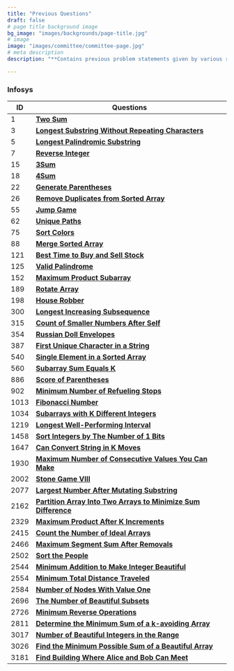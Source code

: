 ```yaml
---
title: "Previous Questions"
draft: false
# page title background image
bg_image: "images/backgrounds/page-title.jpg"
# image
image: "images/committee/committee-page.jpg"
# meta description
description: "**Contains previous problem statements given by various recruitors during their selection process.**"

---
```

### Infosys

| ID   | Questions                                                                                                                                                       |
|------|-------------------------------------------------------------------------------------------------------------------------------------------------------------------------|
| 1    | **[Two Sum](https://leetcode.com/problems/two-sum/description/)**                                                                                                       |
| 3    | **[Longest Substring Without Repeating Characters](https://leetcode.com/problems/longest-substring-without-repeating-characters/description/)**                         |
| 5    | **[Longest Palindromic Substring](https://leetcode.com/problems/longest-palindromic-substring/description/)**                                                           |
| 7    | **[Reverse Integer](https://leetcode.com/problems/reverse-integer/description/)**                                                                                       |
| 15   | **[3Sum](https://leetcode.com/problems/3sum/description/)**                                                                                                             |
| 18   | **[4Sum](https://leetcode.com/problems/4sum/description/)**                                                                                                             |
| 22   | **[Generate Parentheses](https://leetcode.com/problems/generate-parentheses/description/)**                                                                             |
| 26   | **[Remove Duplicates from Sorted Array](https://leetcode.com/problems/remove-duplicates-from-sorted-array/description/)**                                               |
| 55   | **[Jump Game](https://leetcode.com/problems/jump-game/description/)**                                                                                                   |
| 62   | **[Unique Paths](https://leetcode.com/problems/unique-paths/description/)**                                                                                             |
| 75   | **[Sort Colors](https://leetcode.com/problems/sort-colors/description/)**                                                                                               |
| 88   | **[Merge Sorted Array](https://leetcode.com/problems/merge-sorted-array/description/)**                                                                                 |
| 121  | **[Best Time to Buy and Sell Stock](https://leetcode.com/problems/best-time-to-buy-and-sell-stock/description/)**                                                       |
| 125  | **[Valid Palindrome](https://leetcode.com/problems/valid-palindrome/description/)**                                                                                     |
| 152  | **[Maximum Product Subarray](https://leetcode.com/problems/maximum-product-subarray/description/)**                                                                     |
| 189  | **[Rotate Array](https://leetcode.com/problems/rotate-array/description/)**                                                                                             |
| 198  | **[House Robber](https://leetcode.com/problems/house-robber/description/)**                                                                                             |
| 300  | **[Longest Increasing Subsequence](https://leetcode.com/problems/longest-increasing-subsequence/description/)**                                                         |
| 315  | **[Count of Smaller Numbers After Self](https://leetcode.com/problems/count-of-smaller-numbers-after-self/description/)**                                               |
| 354  | **[Russian Doll Envelopes](https://leetcode.com/problems/russian-doll-envelopes/description/)**                                                                         |
| 387  | **[First Unique Character in a String](https://leetcode.com/problems/first-unique-character-in-a-string/description/)**                                                 |
| 540  | **[Single Element in a Sorted Array](https://leetcode.com/problems/single-element-in-a-sorted-array/description/)**                                                     |
| 560  | **[Subarray Sum Equals K](https://leetcode.com/problems/subarray-sum-equals-k/description/)**                                                                           |
| 886  | **[Score of Parentheses](https://leetcode.com/problems/score-of-parentheses/description/)**                                                                             |
| 902  | **[Minimum Number of Refueling Stops](https://leetcode.com/problems/minimum-number-of-refueling-stops/description/)**                                                   |
| 1013 | **[Fibonacci Number](https://leetcode.com/problems/fibonacci-number/description/)**                                                                                     |
| 1034 | **[Subarrays with K Different Integers](https://leetcode.com/problems/subarrays-with-k-different-integers/description/)**                                               |
| 1219 | **[Longest Well-Performing Interval](https://leetcode.com/problems/longest-well-performing-interval/description/)**                                                     |
| 1458 | **[Sort Integers by The Number of 1 Bits](https://leetcode.com/problems/sort-integers-by-the-number-of-1-bits/description/)**                                           |
| 1647 | **[Can Convert String in K Moves](https://leetcode.com/problems/can-convert-string-in-k-moves/description/)**                                                           |
| 1930 | **[Maximum Number of Consecutive Values You Can Make](https://leetcode.com/problems/maximum-number-of-consecutive-values-you-can-make/description/)**                   |
| 2002 | **[Stone Game VIII](https://leetcode.com/problems/stone-game-viii/description/)**                                                                                       |
| 2077 | **[Largest Number After Mutating Substring](https://leetcode.com/problems/largest-number-after-mutating-substring/description/)**                                       |
| 2162 | **[Partition Array Into Two Arrays to Minimize Sum Difference](https://leetcode.com/problems/partition-array-into-two-arrays-to-minimize-sum-difference/description/)** |
| 2329 | **[Maximum Product After K Increments](https://leetcode.com/problems/maximum-product-after-k-increments/description/)**                                                 |
| 2415 | **[Count the Number of Ideal Arrays](https://leetcode.com/problems/count-the-number-of-ideal-arrays/description/)**                                                     |
| 2466 | **[Maximum Segment Sum After Removals](https://leetcode.com/problems/maximum-segment-sum-after-removals/description/)**                                                 |
| 2502 | **[Sort the People](https://leetcode.com/problems/sort-the-people/description/)**                                                                                       |
| 2544 | **[Minimum Addition to Make Integer Beautiful](https://leetcode.com/problems/minimum-addition-to-make-integer-beautiful/description/)**                                 |
| 2554 | **[Minimum Total Distance Traveled](https://leetcode.com/problems/minimum-total-distance-traveled/description/)**                                                       |
| 2584 | **[Number of Nodes With Value One](https://leetcode.com/problems/number-of-nodes-with-value-one/description/)**                                                         |
| 2696 | **[The Number of Beautiful Subsets](https://leetcode.com/problems/the-number-of-beautiful-subsets/description/)**                                                       |
| 2726 | **[Minimum Reverse Operations](https://leetcode.com/problems/minimum-reverse-operations/description/)**                                                                 |
| 2811 | **[Determine the Minimum Sum of a k-avoiding Array](https://leetcode.com/problems/determine-the-minimum-sum-of-a-k-avoiding-array/description/)**                       |
| 3017 | **[Number of Beautiful Integers in the Range](https://leetcode.com/problems/number-of-beautiful-integers-in-the-range/description/)**                                   |
| 3026 | **[Find the Minimum Possible Sum of a Beautiful Array](https://leetcode.com/problems/find-the-minimum-possible-sum-of-a-beautiful-array/description/)**                 |
| 3181 | **[Find Building Where Alice and Bob Can Meet](https://leetcode.com/problems/find-building-where-alice-and-bob-can-meet/description/)**                                 |